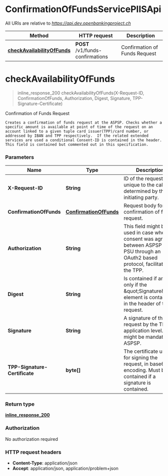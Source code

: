 # ConfirmationOfFundsServicePIISApi

All URIs are relative to *https://api.dev.openbankingproject.ch*

Method | HTTP request | Description
------------- | ------------- | -------------
[**checkAvailabilityOfFunds**](ConfirmationOfFundsServicePIISApi.md#checkAvailabilityOfFunds) | **POST** /v1/funds-confirmations | Confirmation of Funds Request


<a name="checkAvailabilityOfFunds"></a>
# **checkAvailabilityOfFunds**
> inline_response_200 checkAvailabilityOfFunds(X-Request-ID, ConfirmationOfFunds, Authorization, Digest, Signature, TPP-Signature-Certificate)

Confirmation of Funds Request

    Creates a confirmation of funds request at the ASPSP. Checks whether a specific amount is available at point of time of the request on an account linked to a given tuple card issuer(TPP)/card number, or addressed by IBAN and TPP respectively.  If the related extended services are used a conditional Consent-ID is contained in the header. This field is contained but commented out in this specification. 

### Parameters

Name | Type | Description  | Notes
------------- | ------------- | ------------- | -------------
 **X-Request-ID** | **String**| ID of the request, unique to the call, as determined by the initiating party. | [default to null]
 **ConfirmationOfFunds** | [**ConfirmationOfFunds**](../Models/ConfirmationOfFunds.md)| Request body for a confirmation of funds request.  |
 **Authorization** | **String**| This field  might be used in case where a consent was agreed between ASPSP and PSU through an OAuth2 based protocol, facilitated by the TPP.  | [optional] [default to null]
 **Digest** | **String**| Is contained if and only if the \&quot;Signature\&quot; element is contained in the header of the request. | [optional] [default to null]
 **Signature** | **String**| A signature of the request by the TPP on application level. This might be mandated by ASPSP.  | [optional] [default to null]
 **TPP-Signature-Certificate** | **byte[]**| The certificate used for signing the request, in base64 encoding. Must be contained if a signature is contained.  | [optional] [default to null]

### Return type

[**inline_response_200**](../Models/inline_response_200.md)

### Authorization

No authorization required

### HTTP request headers

- **Content-Type**: application/json
- **Accept**: application/json, application/problem+json

